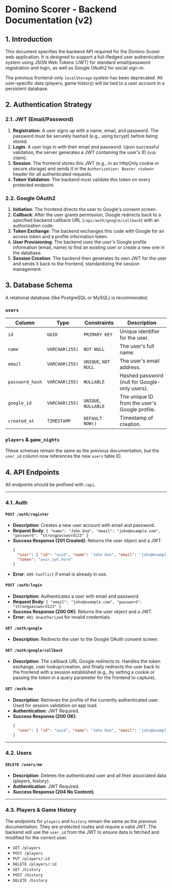 # Domino Scorer - Backend Documentation (v2)

## 1. Introduction

This document specifies the backend API required for the Domino Scorer web application. It is designed to support a full-fledged user authentication system using JSON Web Tokens (JWT) for standard email/password registration and login, as well as Google OAuth2 for social sign-in.

The previous frontend-only `localStorage` system has been deprecated. All user-specific data (players, game history) will be tied to a user account in a persistent database.

## 2. Authentication Strategy

### 2.1. JWT (Email/Password)

1.  **Registration**: A user signs up with a name, email, and password. The password must be securely hashed (e.g., using bcrypt) before being stored.
2.  **Login**: A user logs in with their email and password. Upon successful validation, the server generates a JWT containing the user's ID (`sub` claim).
3.  **Session**: The frontend stores this JWT (e.g., in an HttpOnly cookie or secure storage) and sends it in the `Authorization: Bearer <token>` header for all authenticated requests.
4.  **Token Validation**: The backend must validate this token on every protected endpoint.

### 2.2. Google OAuth2

1.  **Initiation**: The frontend directs the user to Google's consent screen.
2.  **Callback**: After the user grants permission, Google redirects back to a specified backend callback URL (`/api/auth/google/callback`) with an authorization code.
3.  **Token Exchange**: The backend exchanges this code with Google for an access token and a profile information token.
4.  **User Provisioning**: The backend uses the user's Google profile information (email, name) to find an existing user or create a new one in the database.
5.  **Session Creation**: The backend then generates its own JWT for the user and sends it back to the frontend, standardizing the session management.

## 3. Database Schema

A relational database (like PostgreSQL or MySQL) is recommended.

### `users`

| Column | Type | Constraints | Description |
|---|---|---|---|
| `id` | `UUID` | `PRIMARY KEY` | Unique identifier for the user. |
| `name` | `VARCHAR(255)`| `NOT NULL` | The user's full name. |
| `email` | `VARCHAR(255)`| `UNIQUE`, `NOT NULL` | The user's email address. |
| `password_hash`| `VARCHAR(255)`| `NULLABLE` | Hashed password (null for Google-only users). |
| `google_id` | `VARCHAR(255)`| `UNIQUE`, `NULLABLE` | The unique ID from the user's Google profile. |
| `created_at` | `TIMESTAMP` | `DEFAULT NOW()` | Timestamp of creation. |

### `players` & `game_nights`

These schemas remain the same as the previous documentation, but the `user_id` column now references the new `users` table ID.

## 4. API Endpoints

All endpoints should be prefixed with `/api`.

---

### 4.1. Auth

#### `POST /auth/register`
- **Description**: Creates a new user account with email and password.
- **Request Body**: `{ "name": "John Doe", "email": "john@example.com", "password": "strongpassword123" }`
- **Success Response (201 Created)**: Returns the user object and a JWT.
  ```json
  {
    "user": { "id": "uuid", "name": "John Doe", "email": "john@example.com" },
    "token": "your.jwt.here"
  }
  ```
- **Error**: `409 Conflict` if email is already in use.

#### `POST /auth/login`
- **Description**: Authenticates a user with email and password.
- **Request Body**: `{ "email": "john@example.com", "password": "strongpassword123" }`
- **Success Response (200 OK)**: Returns the user object and a JWT.
- **Error**: `401 Unauthorized` for invalid credentials.

#### `GET /auth/google`
- **Description**: Redirects the user to the Google OAuth consent screen.

#### `GET /auth/google/callback`
- **Description**: The callback URL Google redirects to. Handles the token exchange, user lookup/creation, and finally redirects the user back to the frontend with a session established (e.g., by setting a cookie or passing the token in a query parameter for the frontend to capture).

#### `GET /auth/me`
- **Description**: Retrieves the profile of the currently authenticated user. Used for session validation on app load.
- **Authentication**: JWT Required.
- **Success Response (200 OK)**:
  ```json
  {
    "user": { "id": "uuid", "name": "John Doe", "email": "john@example.com" }
  }
  ```

---

### 4.2. Users

#### `DELETE /users/me`
- **Description**: Deletes the authenticated user and all their associated data (players, history).
- **Authentication**: JWT Required.
- **Success Response (204 No Content)**.

---

### 4.3. Players & Game History

The endpoints for `players` and `history` remain the same as the previous documentation. They are protected routes and require a valid JWT. The backend will use the `user_id` from the JWT to ensure data is fetched and modified for the correct user.

- `GET /players`
- `POST /players`
- `PUT /players/:id`
- `DELETE /players/:id`
- `GET /history`
- `POST /history`
- `DELETE /history`
